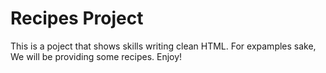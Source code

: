 # Recipes Project

This is a poject that shows skills writing clean HTML. For expamples sake, We will be providing some recipes. Enjoy!